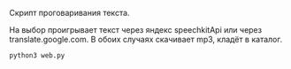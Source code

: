 Скрипт проговаривания текста.

На выбор проигрывает текст через яндекс speechkitApi или через translate.google.com.
В обоих случаях скачивает mp3, кладёт в каталог.

`python3 web.py`
